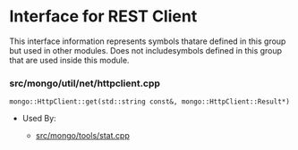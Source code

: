 
# Interface for REST Client
This interface information represents symbols thatare defined in this group but used in other modules.  Does not includesymbols defined in this group that are used inside this module.

### src/mongo/util/net/httpclient.cpp

<div></div>

    mongo::HttpClient::get(std::string const&, mongo::HttpClient::Result*)

- Used By:

    - [src/mongo/tools/stat.cpp](../../../tools/tools)
